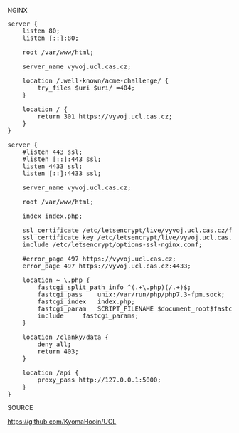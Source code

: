 NGINX
<pre>
server {
	listen 80;
	listen [::]:80;

	root /var/www/html;

	server_name vyvoj.ucl.cas.cz;

	location /.well-known/acme-challenge/ {
		try_files $uri $uri/ =404;
	}

	location / {
		return 301 https://vyvoj.ucl.cas.cz;
	}
}

server {
	#listen 443 ssl;
	#listen [::]:443 ssl;
	listen 4433 ssl;
	listen [::]:4433 ssl;

	server_name vyvoj.ucl.cas.cz;

	root /var/www/html;

	index index.php;

	ssl_certificate /etc/letsencrypt/live/vyvoj.ucl.cas.cz/fullchain.pem;
	ssl_certificate_key /etc/letsencrypt/live/vyvoj.ucl.cas.cz/privkey.pem;
	include /etc/letsencrypt/options-ssl-nginx.conf;

	#error_page 497 https://vyvoj.ucl.cas.cz;
	error_page 497 https://vyvoj.ucl.cas.cz:4433;

	location ~ \.php {
		fastcgi_split_path_info ^(.+\.php)(/.+)$;
		fastcgi_pass	unix:/var/run/php/php7.3-fpm.sock;
		fastcgi_index	index.php;
		fastcgi_param	SCRIPT_FILENAME $document_root$fastcgi_script_name;
		include		fastcgi_params;
	}

	location /clanky/data {
		deny all;
		return 403;
	}

	location /api {
		proxy_pass http://127.0.0.1:5000;
	}
}
</pre>
SOURCE

https://github.com/KyomaHooin/UCL
